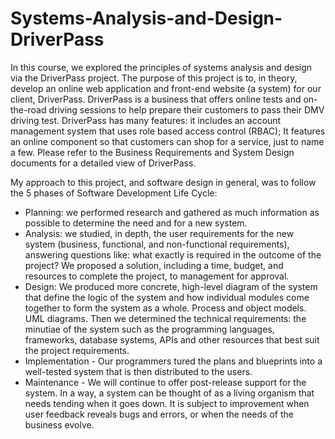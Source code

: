 # Systems-Analysis-and-Design-DriverPass
In this course, we explored the principles of systems analysis and design via the DriverPass project. The purpose of this project is to, in theory, develop an online web application and front-end website (a system) for our client, DriverPass. DriverPass is a business that offers online tests and on-the-road driving sessions to help prepare their customers to pass their DMV driving test. DriverPass has many features: it includes an account management system that uses role based access control (RBAC); It features an online component so that customers can shop for a service, just to name a few. Please refer to the Business Requirements and System Design documents for a detailed view of DriverPass.

My approach to this project, and software design in general, was to follow the 5 phases of Software Development Life Cycle:
- Planning: we performed research and gathered as much information as possible to determine the need and for a new system.
- Analysis: we studied, in depth, the user requirements for the new system (business, functional, and non-functional requirements), answering questions like: what exactly is required in the outcome of the project? We proposed a solution, including a time, budget, and resources to complete the project, to management for approval.
- Design: We produced more concrete, high-level diagram of the system that define the logic of the system and how individual modules come together to form the system as a whole. Process and object models. UML diagrams. Then we determined the technical requirements: the minutiae of the system such as the programming languages, frameworks, database systems, APIs and other resources that best suit the project requirements.
- Implementation - Our programmers tured the plans and blueprints into a well-tested system that is then distributed to the users.
- Maintenance - We will continue to offer post-release support for the system. In a way, a system can be thought of as a living organism that needs tending when it goes down. It is subject to improvement when user feedback reveals bugs and errors, or when the needs of the business evolve.
